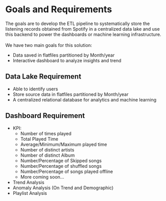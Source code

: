 # Goals and Requirements
The goals are to develop the ETL pipeline to systematically store the listening records obtained from Spotify in a centralized data lake and use this backend to power the dashboards or machine learning infrastructure.
<br><br>
We have two main goals for this solution:
<ul>
	<li>Data saved in flatfiles partitioned by Month/year</li>
	<li>Interactive dashboard to analyze insights and trend</li>
</ul>

## Data Lake Requirement
<ul>
	<li>Able to identify users</li>
	<li>Store source data in flatfiles partitioned by Month/year</li>
	<li>A centralized relational database for analytics and machine learning</li>
</ul>

## Dashboard Requirement
<ul>
	<li>KPI:
		<ul>
			<li>Number of times played</li>
			<li>Total Played Time</li>
			<li>Average/Minimum/Maximum played time</li>
			<li>Number of distinct artists</li>
			<li>Number of distinct Album</li>
			<li>Number/Percentage of Skipped songs</li>
			<li>Number/Percentage of shuffled songs</li>
			<li>Number/Percentage of songs played offline</li>
			<li>More coming soon...</li>
		</ul>
	</li>
	<li>Trend Analysis</li>
	<li>Anomaly Analysis (On Trend and Demographic)</li>
	<li>Playlist Analysis</li>
</ul>
